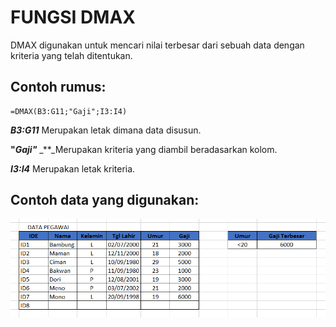 # FUNGSI DMAX

DMAX digunakan untuk mencari nilai terbesar dari sebuah data dengan kriteria yang telah ditentukan.

## Contoh rumus:

```text
=DMAX(B3:G11;"Gaji";I3:I4)
```

_**B3:G11**_ Merupakan letak dimana data disusun.

**"**_**Gaji"**_ _\*\*_Merupakan kriteria yang diambil beradasarkan kolom.

_**I3:I4**_ Merupakan letak kriteria.

## Contoh data yang digunakan:

![Tabel dengan kolom gaji terbesar berisikan rumus dari DMAX.](../../.gitbook/assets/dmax.png)

